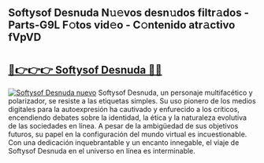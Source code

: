 ## Softysof Desnuda N𝚞𝚎vos desn𝚞dos filtr𝚊dos - Parts-G9L F𝚘tos vid𝚎o - C𝚘ntenido atr𝚊ctivo fVpVD

# <h2><a href="http://mb4a8c.tromn.icu/?c=Softysof+Desnuda">🔗👉👉👉 Softysof Desnuda 🔗🔗</a></h2>

[![Softysof Desnuda nuevo](https://i.imgur.com/pEAQMta.gif)](http://mb4a8c.tromn.icu/?c=Softysof+Desnuda)
Softysof Desnuda, un personaje multifacético y polarizador, se resiste a las etiquetas simples. Su uso pionero de los medios digitales para la autoexpresión ha cautivado y enfurecido a los críticos, encendiendo debates sobre la identidad, la ética y la naturaleza evolutiva de las sociedades en línea. A pesar de la ambigüedad de sus objetivos futuros, su papel en la configuración del mundo virtual es incuestionable. Con una dedicación inquebrantable y un encanto innegable, el viaje de Softysof Desnuda en el universo en línea es interminable.
